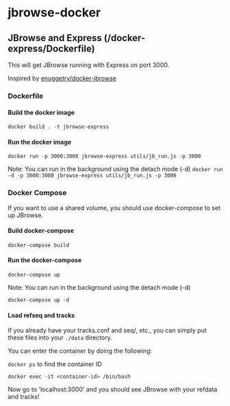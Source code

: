 # jbrowse-docker
## JBrowse and Express (/docker-express/Dockerfile)
This will get JBrowse running with Express on port 3000.

Inspired by [enuggetry/docker-jbrowse](https://github.com/enuggetry/docker-jbrowse)

### Dockerfile
#### Build the docker image

`docker build . -t jbrowse-express`

#### Run the docker image

`docker run -p 3000:3000 jbrowse-express utils/jb_run.js -p 3000`

Note: You can run in the background using the detach mode (-d)
`docker run -d -p 3000:3000 jbrowse-express utils/jb_run.js -p 3000`

### Docker Compose
If you want to use a shared volume, you should use docker-compose to set up JBrowse.

#### Build docker-compose
`docker-compose build`

#### Run the docker-compose
`docker-compose up`

Note: You can run in the background using the detach mode (-d)

`docker-compose up -d`

#### Load refseq and tracks
If you already have your tracks.conf and seq/, etc., you can simply put these files into your `./data` directory.

You can enter the container by doing the following:

`docker ps` to find the container ID

`docker exec -it <container-id> /bin/bash`

Now go to 'localhost:3000' and you should see JBrowse with your refdata and tracks!